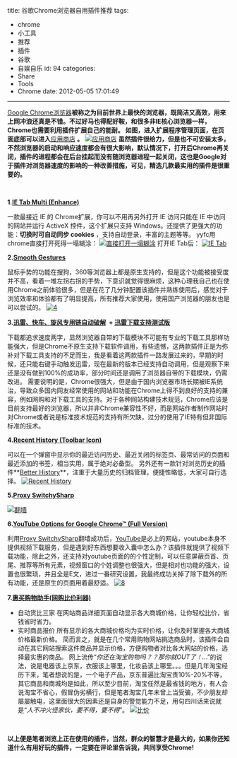 title: 谷歌Chrome浏览器自用插件推荐
tags:
  - chrome
  - 小工具
  - 推荐
  - 插件
  - 谷歌
  - 自娱自乐
id: 94
categories:
  - Share
  - Tools
  - Chrome
date: 2012-05-05 17:01:49
---

[Google Chrome浏览器](http://www.google.cn/chrome/intl/zh-CN/landing_chrome.html "去官网下载")**被称之为目前世界上最快的浏览器，既简洁又高效，用来上网冲浪还真是不错。不过好马也得配好鞍，和很多非IE核心浏览器一样，Chrome也需要利用插件扩展自己的能耐。 如图，进入扩展程序管理页面，在页面底部可以进入**[应用商店](https://chrome.google.com/webstore/category/home?hl=zh-CN "Chrome 网上应用店") **。** [![应用商店](http://img170.poco.cn/mypoco/myphoto/20120507/09/64924895201205070912123660478871485_001.jpg "应用商店")](http://img170.poco.cn/mypoco/myphoto/20120507/09/64924895201205070912123660478871485_001.jpg) **虽然插件很给力，但是也不可安装太多，不然浏览器的启动和响应速度都会有很大影响，默认情况下，打开后Chrome再关闭，插件的进程都会在后台挂起而没有随浏览器进程一起关闭，这也是Google对于插件对浏览器速度的影响的一种改善措施，可见，精选几款最实用的插件是很重要的。**

&nbsp;

**1.[IE Tab Multi (Enhance)](https://chrome.google.com/webstore/detail/fnfnbeppfinmnjnjhedifcfllpcfgeea "点击安装")**

一款最接近 IE 的 Chrome扩展，你可以不用再另外打开 IE 访问只能在 IE 中访问的网站并运行 ActiveX 控件，这个扩展只支持 Windows。还提供了更强大的功能：**切换时可自动同步 cookies** ，支持自动登录，丰富的主题等等。 yyfc用chrome直接打开死得一塌糊涂： [![直接打开一塌糊涂](http://img170.poco.cn/mypoco/myphoto/20120507/09/64924895201205070912123660478871485_003.jpg "直接打开一塌糊涂")](http://img170.poco.cn/mypoco/myphoto/20120507/09/64924895201205070912123660478871485_003.jpg) 打开IE Tab后： [![IE Tab](http://img170.poco.cn/mypoco/myphoto/20120507/09/64924895201205070912123660478871485_006.jpg "IE Tab")](http://img170.poco.cn/mypoco/myphoto/20120507/09/64924895201205070912123660478871485_006.jpg)

**2.[Smooth Gestures](https://chrome.google.com/webstore/detail/kgjchjmpdgiajbpieghnchannpmekpbg "点击安装")**

鼠标手势的功能在搜狗，360等浏览器上都是原生支持的，但是这个功能被接受度并不高，看着一堆左拐右拐的手势，下意识就觉得很麻烦，这种心理我自己也在使用Chrome之前体验很多，但是在花了几分钟配置该插件并熟练使用后，感觉对于浏览效率和体验都有了明显提高，所有推荐大家使用，使用国产浏览器的朋友也是可以尝试的。 [![](http://img170.poco.cn/mypoco/myphoto/20120507/09/64924895201205070912123660478871485_007.jpg "4")](http://img170.poco.cn/mypoco/myphoto/20120507/09/64924895201205070912123660478871485_007.jpg)

**3.[迅雷、快车、旋风专用链自动破解](https://chrome.google.com/webstore/detail/gmpllenfapkfpdkahamlbmbichihpmmg "点击安装")  + [迅雷下载支持测试版](https://chrome.google.com/webstore/detail/kflidheceoijjagcaabllfejhgohkcjh "点击安装")**

下载都追求速度两字，显然浏览器自带的下载模块不可能有专业的下载工具那样功能强大，但是Chrome不原生支持下载软件调用，有些遗憾，这两款插件正是为弥补对下载工具支持的不足而生，我是看着这两款插件一路发展过来的，早期的时候，还只能右键手动触发迅雷，现在最新的版本已经支持自动调用，但是观察下来还是没有做到100%的成功率，部分时间还是调用了浏览器自带的下载模块，仍需改进。 需要说明的是，Chrome很强大，但是由于国内浏览器市场长期被IE系统治，导致众多国内网友经常使用的网站和功能在Chrome上得不到良好的支持的兼容，例如网购和对下载工具的支持。对于各种网站构建技术规范，Chrome应该是目前支持最好的浏览器，所以并非Chrome兼容性不好，而是网站作者制作网站时对Chrome或者说是标准技术规范的支持有所欠缺，过分的使用了IE特有但非国际标准的技术。

**4.[Recent History (Toolbar Icon)](https://chrome.google.com/webstore/detail/milbdjfbgdilllphgdmlahonjodlfokh "点击安装")**

可以在一个弹窗中显示你的最近访问历史、最近关闭的标签页、最常访问的页面和最近添加的书签，相当实用，属于绝对必备型。 另外还有一款针对浏览历史的插件**[Better History](https://chrome.google.com/webstore/detail/obciceimmggglbmelaidpjlmodcebijb "点击安装")**，注重于大量历史的归档管理，便捷性略低，大家可自行选择。 [![Recent History](http://img170.poco.cn/mypoco/myphoto/20120507/09/64924895201205070912123660478871485_004.jpg "Recent History")](http://img170.poco.cn/mypoco/myphoto/20120507/09/64924895201205070912123660478871485_004.jpg)

**5.[Proxy SwitchySharp](https://chrome.google.com/webstore/detail/dpplabbmogkhghncfbfdeeokoefdjegm "点击安装")**

[![翻墙](http://img170.poco.cn/mypoco/myphoto/20120507/09/64924895201205070912123660478871485_005.jpg "翻墙")](http://img170.poco.cn/mypoco/myphoto/20120507/09/64924895201205070912123660478871485_005.jpg)

**6.[YouTube Options for Google Chrome™ (Full Version)](https://spoi.com/software/yto/ "点击安装")**

利用[Proxy SwitchySharp](https://chrome.google.com/webstore/detail/dpplabbmogkhghncfbfdeeokoefdjegm "点击安装")翻墙成功后，[YouTube](http://www.youtube.com/)是必上的网站，youtube本身不提供视频下载服务，但是遇到好东西想要收入囊中怎么办？该插件就提供了视频下载功能，除此之外，还支持对youtube页面的的个性定制，可以任意屏蔽页首、页尾、推荐等所有元素，视频窗口的个姓调整也很强大，但是相对也功能的强大，设置也很繁琐，并且全是E文，进过一番研究设置，我最终成功关掉了除下载外的所有功能，还是原生的页面用着最舒适。 [![](http://img170.poco.cn/mypoco/myphoto/20120507/09/64924895201205070912123660478871485_000.jpg "8")](http://img170.poco.cn/mypoco/myphoto/20120507/09/64924895201205070912123660478871485_000.jpg)

**7.[惠买购物助手(网购比价利器)](https://chrome.google.com/webstore/detail/amhegpoapjmfjnjjbedaocliinojhjbp "点击安装")**

*   自动货比三家 在网站商品详细页面自动显示各大商城价格，让你轻松比价，省钱省时省力。
*   实时商品报价 所有显示的各大商城价格均为实时价格，让你及时掌握各大商城价格最新价格。
简而言之，就是在几个常用购物网站挑选商品时，该插件会自动在其它网站搜索这件商品并显示价格，方便购物者对比各大网站的价格，选择最实惠的商品。 网上流传“_你还在淘宝购物吗？？那你就OUT了！.._.”的说法，说是电器该上京东，衣服该上哪里，化妆品该上哪里。。。但是几年淘宝经历下来，笔者想说的是，一个电子产品，京东普遍比淘宝贵10%-20%不等，其它商品和商城均是如此，所以至少目前，淘宝任然是最省钱的地方，有人会说淘宝不省心，假冒伪劣横行，但是笔者淘宝几年未曾上当受骗，不少朋友却屡屡触电，这里面很大的因素还是自身的警觉能力不足，用句四川话来说就是“_人不冲火怪家伙，要不得，要不得_”。 [![比价](http://img170.poco.cn/mypoco/myphoto/20120507/09/64924895201205070912123660478871485_002.jpg "比价")](http://img170.poco.cn/mypoco/myphoto/20120507/09/64924895201205070912123660478871485_002.jpg)

&nbsp;

**以上便是笔者浏览上正在使用的插件，当然，群众的智慧才是最大的，如果你还知道什么有用好玩的插件，一定要在评论里告诉我，共同享受Chrome!**

